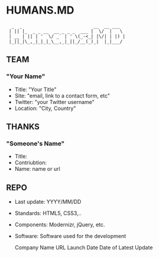# HUMANS.MD

      _  _                           __  __ ___  
     | || |_  _ _ __  __ _ _ _  ___ |  \/  |   \ 
     | __ | || | '  \/ _` | ' \(_-<_| |\/| | |) |
     |_||_|\_,_|_|_|_\__,_|_||_/__(_)_|  |_|___/ 

## TEAM

### "Your Name"
* Title: "Your Title"
* Site: "email, link to a contact form, etc"
* Twitter: "your Twitter username"
* Location: "City, Country"


## THANKS

### "Someone's Name"
* Title: 
* Contriubtion:
* Name: name or url


## REPO 

* Last update: YYYY/MM/DD 
* Standards: HTML5, CSS3,..
* Components: Modernizr, jQuery, etc.
* Software: Software used for the development

  Company Name
  URL
  Launch Date
  Date of Latest Update

